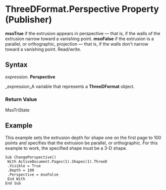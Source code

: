 
# ThreeDFormat.Perspective Property (Publisher)

 **msoTrue** if the extrusion appears in perspective — that is, if the walls of the extrusion narrow toward a vanishing point. **msoFalse** if the extrusion is a parallel, or orthographic, projection — that is, if the walls don't narrow toward a vanishing point. Read/write.


## Syntax

 _expression_. **Perspective**

 _expression_A variable that represents a  **ThreeDFormat** object.


### Return Value

MsoTriState


## Example

This example sets the extrusion depth for shape one on the first page to 100 points and specifies that the extrusion be parallel, or orthographic. For this example to work, the specified shape must be a 3-D shape.


```
Sub ChangePerspective() 
 With ActiveDocument.Pages(1).Shapes(1).ThreeD 
 .Visible = True 
 .Depth = 100 
 .Perspective = msoFalse 
 End With 
End Sub
```

